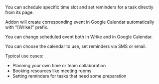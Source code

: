 You can schedule specific time slot and set reminders for a task directly from its page.

Addon will create corresponding event in Google Calendar automatically with "[Wrike]" prefix.

You can change scheduled event both in Wrike and in Google Calendar.

You can choose the calendar to use, set reminders via SMS or email.
 
Typical use cases:

* Planning your own time or team collaboration
* Booking resources like meeting rooms
* Setting reminders for tasks that need some preparation
